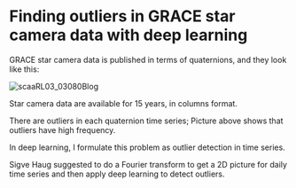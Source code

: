 # Finding outliers in GRACE star camera data with deep learning

GRACE star camera data is published in terms of quaternions, and they look like this:

![scaaRL03_03080Blog](https://user-images.githubusercontent.com/50994293/201694137-32d6f7d5-d4ea-48b6-b2f8-bb9c35e1bd6c.png)

Star camera data are available for 15 years, in columns format.

There are outliers in each quaternion time series; Picture above shows that outliers have high frequency.

In deep learning, I formulate this problem as outlier detection in time series. 

Sigve Haug suggested to do a Fourier transform to get a 2D picture for daily time series and then apply deep learning to detect outliers.

